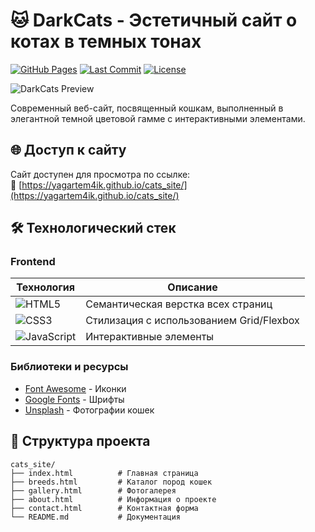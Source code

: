# 🐱 DarkCats - Эстетичный сайт о котах в темных тонах

[![GitHub Pages](https://img.shields.io/badge/GitHub%20Pages-Live-success?logo=github)](https://yagartem4ik.github.io/cats_site/)
[![Last Commit](https://img.shields.io/github/last-commit/yagartem4ik/cats_site)](https://github.com/yagartem4ik/cats_site/commits/main)
[![License](https://img.shields.io/badge/License-MIT-blue)](https://opensource.org/licenses/MIT)

![DarkCats Preview](https://images.unsplash.com/photo-1514888286974-6c03e2ca1dba?ixlib=rb-4.0.3&ixid=M3wxMjA3fDB8MHxwaG90by1wYWdlfHx8fGVufDB8fHx8fA%3D%3D&auto=format&fit=crop&w=1200&q=80)

Современный веб-сайт, посвященный кошкам, выполненный в элегантной темной цветовой гамме с интерактивными элементами.

## 🌐 Доступ к сайту

Сайт доступен для просмотра по ссылке:  
🔗 [https://yagartem4ik.github.io/cats_site/](https://yagartem4ik.github.io/cats_site/)

## 🛠 Технологический стек

### Frontend
| Технология | Описание |
|------------|----------|
| ![HTML5](https://img.shields.io/badge/-HTML5-E34F26?logo=html5&logoColor=white) | Семантическая верстка всех страниц |
| ![CSS3](https://img.shields.io/badge/-CSS3-1572B6?logo=css3&logoColor=white) | Стилизация с использованием Grid/Flexbox |
| ![JavaScript](https://img.shields.io/badge/-JavaScript-F7DF1E?logo=javascript&logoColor=black) | Интерактивные элементы |

### Библиотеки и ресурсы
- [Font Awesome](https://fontawesome.com/) - Иконки
- [Google Fonts](https://fonts.google.com/) - Шрифты
- [Unsplash](https://unsplash.com/) - Фотографии кошек

## 📂 Структура проекта

```plaintext
cats_site/
├── index.html          # Главная страница
├── breeds.html         # Каталог пород кошек
├── gallery.html        # Фотогалерея
├── about.html          # Информация о проекте
├── contact.html        # Контактная форма
└── README.md           # Документация
